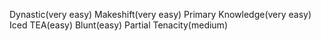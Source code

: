 Dynastic(very easy)
Makeshift(very easy)
Primary Knowledge(very easy)
Iced TEA(easy)
Blunt(easy)
Partial Tenacity(medium)

